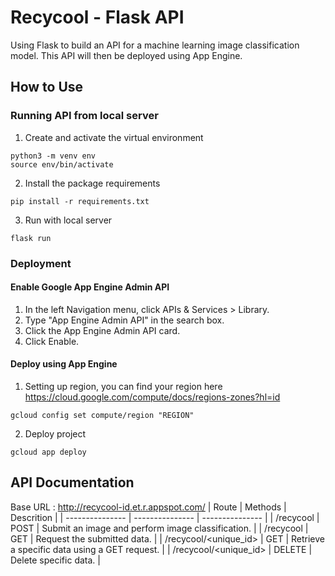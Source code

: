 # Recycool - Flask API
Using Flask to build an API for a machine learning image classification model. This API will then be deployed using App Engine.

## How to Use
### Running API from local server
 1. Create and activate the virtual environment
  ```
 python3 -m venv env
 source env/bin/activate
 ```
 2. Install the package requirements
 ```
 pip install -r requirements.txt
 ```
 3. Run with local server
 ```
 flask run
 ```
### Deployment
#### Enable Google App Engine Admin API
 1. In the left Navigation menu, click APIs & Services > Library.
 2. Type "App Engine Admin API" in the search box.
 3. Click the App Engine Admin API card.
 4. Click Enable.
#### Deploy using App Engine
 1. Setting up region, you can find your region here https://cloud.google.com/compute/docs/regions-zones?hl=id
```
gcloud config set compute/region "REGION"
```
 2. Deploy project
```
gcloud app deploy
```
## API Documentation
Base URL : http://recycool-id.et.r.appspot.com/
| Route | Methods | Descrition |
| --------------- | --------------- | --------------- |
| /recycool    | POST    | Submit an image and perform image classification.    |
| /recycool    | GET    | Request the submitted data.    |
| /recycool/<unique_id>    | GET    | Retrieve a specific data using a GET request.    |
| /recycool/<unique_id>    | DELETE    | Delete specific data.    |


